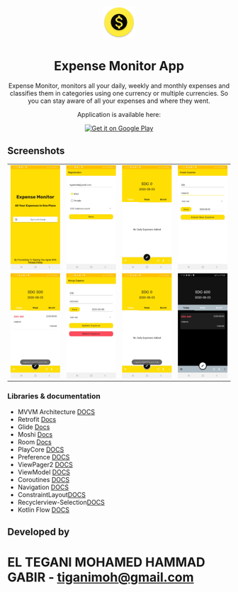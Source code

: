 <div align="center">

# ![alt text](https://github.com/ELTEGANI/ExpenseMonitorApp/blob/master/app/screenshots/logo.png)   
     
# Expense Monitor App
        
Expense Monitor, monitors all your daily, weekly and monthly expenses and classifies them in categories using one currency or multiple currencies. 
So you can stay aware of all your expenses and where they went.

Application is available here:

<a href='https://play.google.com/store/apps/details?id=com.monitoryourexpenses.expenses'><img alt='Get it on Google Play' src='https://play.google.com/intl/en_us/badges/images/generic/en_badge_web_generic.png' height="80"/></a>

</div>

## Screenshots
<table align="center">
        <tr>
          <td><img src = "app/screenshots/1.jpg" ></td>
          <td><img src = "app/screenshots/2.jpg" ></td>
          <td><img src = "app/screenshots/3.jpg" ></td>
          <td><img src = "app/screenshots/4.jpg" ></td>
        </tr>
      <tr>
        <td><img src = "app/screenshots/5.jpg" ></td>
        <td><img src = "app/screenshots/6.jpg" ></td>
        <td><img src = "app/screenshots/7.jpg" ></td>
        <td><img src = "app/screenshots/8.jpg" ></td>
      </tr>
</table> 

### Libraries & documentation
- MVVM Architecture [DOCS](https://developer.android.com/jetpack/guide)
- Retrofit [Docs](https://square.github.io/retrofit/)
- Glide [Docs](https://bumptech.github.io/glide/)
- Moshi [Docs](https://github.com/square/moshi)
- Room [Docs](https://developer.android.com/jetpack/androidx/releases/room)
- PlayCore [DOCS](https://developer.android.com/guide/playcore)
- Preference [DOCS](https://developer.android.com/reference/android/preference/Preference)
- ViewPager2 [DOCS](https://developer.android.com/jetpack/androidx/releases/viewpager2)
- ViewModel [DOCS](https://developer.android.com/topic/libraries/architecture/viewmodel)
- Coroutines [DOCS](https://developer.android.com/kotlin/coroutines)
- Navigation [DOCS](https://developer.android.com/guide/navigation/navigation-getting-started)
- ConstraintLayout[DOCS](https://developer.android.com/reference/androidx/constraintlayout/widget/ConstraintLayout)
- Recyclerview-Selection[DOCS](https://developer.android.com/reference/kotlin/androidx/recyclerview/selection/package-summary)
- Kotlin Flow [DOCS](https://kotlinlang.org/docs/reference/coroutines/flow.html)

## Developed by

# EL TEGANI MOHAMED HAMMAD GABIR - <tiganimoh@gmail.com>
